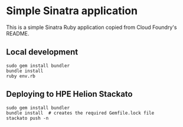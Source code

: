 # Simple Sinatra application

This is a simple Sinatra Ruby application copied from Cloud Foundry's README.

## Local development

    sudo gem install bundler
    bundle install
    ruby env.rb

## Deploying to HPE Helion Stackato

    sudo gem install bundler
    bundle install  # creates the required Gemfile.lock file
    stackato push -n

